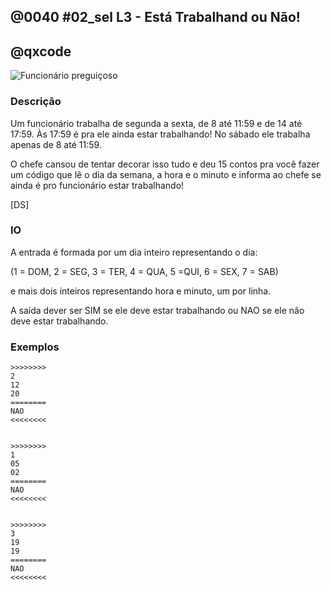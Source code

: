 ## @0040 #02_sel L3 - Está Trabalhand ou Não!
## @qxcode

![Funcionário preguiçoso](capa.jpg)

### Descrição
Um funcionário trabalha de segunda a sexta, de 8 até 11:59 e de
14 até 17:59. Às 17:59 é pra ele ainda estar trabalhando!
No sábado ele trabalha apenas de 8 até 11:59.

O chefe cansou de tentar decorar isso tudo e deu 15 contos pra você
fazer um código que lê o dia da semana, a hora e o minuto e informa ao chefe se ainda é pro funcionário estar trabalhando!

[DS]

### IO
A entrada é formada por um dia inteiro representando o dia:

(1 = DOM, 2 = SEG, 3 = TER, 4 = QUA, 5 =QUI, 6 = SEX, 7 = SAB)

e mais dois inteiros representando hora e minuto, um por linha.

A saída dever ser SIM se ele deve estar trabalhando ou NAO se ele não deve estar trabalhando.

### Exemplos

```
>>>>>>>>
2
12
20
========
NAO
<<<<<<<<


>>>>>>>>
1
05
02
========
NAO
<<<<<<<<


>>>>>>>>
3
19
19
========
NAO
<<<<<<<<
```

<!---

>>>>>>>>
2
11 
20
========
SIM
<<<<<<<<


>>>>>>>>
1
05 
02
========
NAO
<<<<<<<<


>>>>>>>>
3
19 
19
========
NAO
<<<<<<<<


>>>>>>>>
6
15
19
========
SIM
<<<<<<<<


>>>>>>>>
4
12
00
========
NAO
<<<<<<<<


>>>>>>>>
5
11
59
========
SIM
<<<<<<<<


>>>>>>>>
5
14
00
========
SIM
<<<<<<<<


>>>>>>>>
5
08
00
========
SIM
<<<<<<<<


>>>>>>>>
7
08
00
========
SIM
<<<<<<<<


>>>>>>>>
7
16
00
========
NAO
<<<<<<<<

--->
